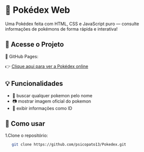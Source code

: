 # 📱 Pokédex Web

Uma Pokédex feita com HTML, CSS e JavaScript puro — consulte informações de pokémons de forma rápida e interativa!

## 🔗 Acesse o Projeto

📍 GitHub Pages:

👉 [Clique aqui para ver a Pokédex online](https://psicopato13.github.io/Pokedex/index.HTML)

## 💡 Funcionalidades

- 🔎 buscar qualquer pokemon pelo nome
- 📷 mostrar imagem oficial do pokemon
- 🧬 exibir informações como ID

## 📁 Como usar

1.Clone o repositório:
```bash
   git clone https://github.com/psicopato13/Pokedex.git

